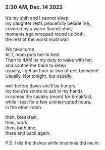
### 2:30 AM, Dec. 14 2022

It’s my shift and I cannot sleep  
my daughter rests peacefully beside me,  
covered by a warm flannel shirt,  
moments ago wrapped round us both,  
the rest of the world must wait  
  
We take turns  
At 7, mom puts her to bed.  
Then to 4AM its my duty to wake with her,  
and soothe her back to sleep  
usually, I get an hour or two of rest between!  
Usually. Not tonight, but usually.  
  
well before dawn she’ll be hungry  
my tools’re smote to ash in my hands  
in comes the cavalry (mom) for breakfast,  
while I rest for a few uninterrupted hours,  
in the other room.  
  
then, breakfast,  
then, work,  
then, bathtime,  
there and back again.  
  
P.S. I did the dishes while insomnia did me in.
